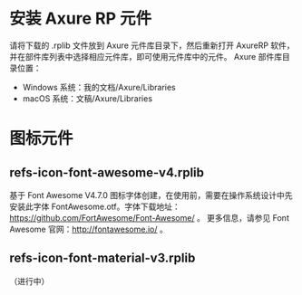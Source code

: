 # 安装 Axure RP 元件
请将下载的 .rplib 文件放到 Axure 元件库目录下，然后重新打开 AxureRP 软件，并在部件库列表中选择相应元件库，即可使用元件库中的元件。
Axure 部件库目录位置：
- Windows 系统：我的文档/Axure/Libraries
- macOS 系统：文稿/Axure/Libraries


# 图标元件
## refs-icon-font-awesome-v4.rplib
基于 Font Awesome V4.7.0 图标字体创建，在使用前，需要在操作系统设计中先安装此字体 FontAwesome.otf。字体下载地址：https://github.com/FortAwesome/Font-Awesome/ 。
更多信息，请参见 Font Awesome 官网：http://fontawesome.io/ 。

## refs-icon-font-material-v3.rplib
（进行中）
